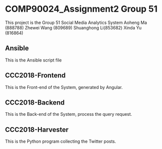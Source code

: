 # COMP90024_Assignment2 Group 51

This project is the Group 51 Social Media Analytics System 
Aoheng Ma (888788) 
Zhewei Wang (809689) 
Shuanghong Li(853682) 
Xinda Yu (816864) 

## Ansible
This is the Ansible script file
## CCC2018-Frontend 
This is the Front-end of the System, generated by Angular.
## CCC2018-Backend
This is the Back-end of the System, process the query request.
## CCC2018-Harvester
This is the Python program collecting the Twitter posts.
